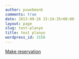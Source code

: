 ```yaml
---
author: pvwebmonk
comments: true
date: 2013-09-26 15:24:35+00:00
layout: page
slug: test-planyo
title: test planyo
wordpress_id: 3158
---
```


[Make reservation](http://plumvillage.org/retreats/test-planyo/?resource_id=20235&mode=reserve)

